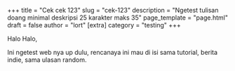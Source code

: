 +++
title = "Cek cek 123"
slug = "cek-123"
description = "Ngetest tulisan doang minimal deskripsi 25 karakter maks 35"
page_template = "page.html"
draft = false
author = "lort"
[extra]
category = "testing"
+++

Halo Halo,

Ini ngetest web nya up dulu, rencanaya ini mau di isi sama tutorial, berita indie, sama ulasan random.